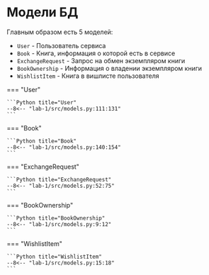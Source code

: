 # Модели БД

Главным образом есть 5 моделей:

- `User` - Пользователь сервиса
- `Book` - Книга, информация о которой есть в сервисе
- `ExchangeRequest` - Запрос на обмен экземпляром книги
- `BookOwnership` - Информация о владении экземпляром книги
- `WishlistItem` - Книга в вишлисте пользователя

=== "User"

    ```Python title="User"
    --8<-- "lab-1/src/models.py:111:131"
    ```

=== "Book"

    ```Python title="Book"
    --8<-- "lab-1/src/models.py:140:154"
    ```

=== "ExchangeRequest"

    ```Python title="ExchangeRequest"
    --8<-- "lab-1/src/models.py:52:75"
    ```

=== "BookOwnership"

    ```Python title="BookOwnership"
    --8<-- "lab-1/src/models.py:9:12"
    ```

=== "WishlistItem"

    ```Python title="WishlistItem"
    --8<-- "lab-1/src/models.py:15:18"
    ```
